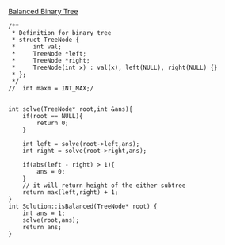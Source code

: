 [Balanced Binary Tree](https://www.scaler.com/academy/mentee-dashboard/class/39867/assignment/problems/225/?navref=cl_pb_nv_tb)

```
/**
 * Definition for binary tree
 * struct TreeNode {
 *     int val;
 *     TreeNode *left;
 *     TreeNode *right;
 *     TreeNode(int x) : val(x), left(NULL), right(NULL) {}
 * };
 */
//  int maxm = INT_MAX;/


int solve(TreeNode* root,int &ans){
    if(root == NULL){
        return 0;
    }
    
    int left = solve(root->left,ans);
    int right = solve(root->right,ans);

    if(abs(left - right) > 1){
        ans = 0;
    }
    // it will return height of the either subtree
    return max(left,right) + 1;
}
int Solution::isBalanced(TreeNode* root) {
    int ans = 1;
    solve(root,ans);
    return ans;
}


```

